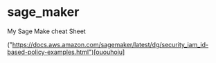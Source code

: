# sage_maker
My Sage Make cheat Sheet 

("https://docs.aws.amazon.com/sagemaker/latest/dg/security_iam_id-based-policy-examples.html")[ououhoiu]
